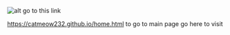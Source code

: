 ![alt](https://catmeow232.github.io/src/w.png) go to this link

   https://catmeow232.github.io/home.html to go to main page go here to visit